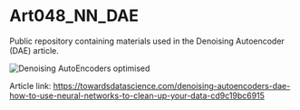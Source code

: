# Art048_NN_DAE
Public repository containing materials used in the Denoising Autoencoder (DAE) article.

![Denoising AutoEncoders optimised](https://user-images.githubusercontent.com/24861699/161414283-715c63fb-6a9f-452d-892e-c5475f7241f4.png)

Article link: https://towardsdatascience.com/denoising-autoencoders-dae-how-to-use-neural-networks-to-clean-up-your-data-cd9c19bc6915
